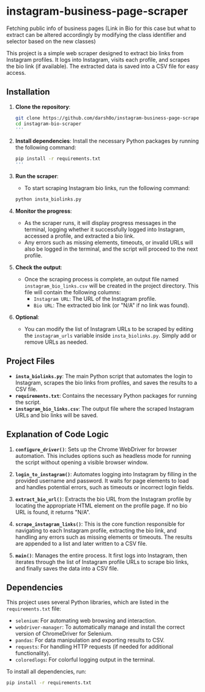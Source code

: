 # instagram-business-page-scraper
Fetching public info of business pages (Link in Bio for this case but what to extract can be altered accordingly by modifying the class identifier and selector based on the new classes)

This project is a simple web scraper designed to extract bio links from Instagram profiles. It logs into Instagram, visits each profile, and scrapes the bio link (if available). The extracted data is saved into a CSV file for easy access.

## Installation

1. **Clone the repository**:
   ```bash
   git clone https://github.com/darsh0o/instagram-business-page-scraper.git
   cd instagram-bio-scraper
   '''
2. **Install dependencies**:
   Install the necessary Python packages by running the following command:
   ```bash
   pip install -r requirements.txt
   '''
3. **Run the scraper**:
   - To start scraping Instagram bio links, run the following command:
   ```bash
   python insta_biolinks.py
   ```
4. **Monitor the progress**:
   - As the scraper runs, it will display progress messages in the terminal, logging whether it successfully logged into Instagram, accessed a profile, and extracted a bio link.
   - Any errors such as missing elements, timeouts, or invalid URLs will also be logged in the terminal, and the script will proceed to the next profile.

5. **Check the output**:
   - Once the scraping process is complete, an output file named `instagram_bio_links.csv` will be created in the project directory. This file will contain the following columns:
     - `Instagram URL`: The URL of the Instagram profile.
     - `Bio URL`: The extracted bio link (or "N/A" if no link was found).

6. **Optional**:
   - You can modify the list of Instagram URLs to be scraped by editing the `instagram_urls` variable inside `insta_biolinks.py`. Simply add or remove URLs as needed.

## Project Files

- **`insta_biolinks.py`**: The main Python script that automates the login to Instagram, scrapes the bio links from profiles, and saves the results to a CSV file.
- **`requirements.txt`**: Contains the necessary Python packages for running the script.
- **`instagram_bio_links.csv`**: The output file where the scraped Instagram URLs and bio links will be saved.

## Explanation of Code Logic

1. **`configure_driver()`**: Sets up the Chrome WebDriver for browser automation. This includes options such as headless mode for running the script without opening a visible browser window.

2. **`login_to_instagram()`**: Automates logging into Instagram by filling in the provided username and password. It waits for page elements to load and handles potential errors, such as timeouts or incorrect login fields.

3. **`extract_bio_url()`**: Extracts the bio URL from the Instagram profile by locating the appropriate HTML element on the profile page. If no bio URL is found, it returns "N/A".

4. **`scrape_instagram_links()`**: This is the core function responsible for navigating to each Instagram profile, extracting the bio link, and handling any errors such as missing elements or timeouts. The results are appended to a list and later written to a CSV file.

5. **`main()`**: Manages the entire process. It first logs into Instagram, then iterates through the list of Instagram profile URLs to scrape bio links, and finally saves the data into a CSV file.

## Dependencies

This project uses several Python libraries, which are listed in the `requirements.txt` file:
- `selenium`: For automating web browsing and interaction.
- `webdriver-manager`: To automatically manage and install the correct version of ChromeDriver for Selenium.
- `pandas`: For data manipulation and exporting results to CSV.
- `requests`: For handling HTTP requests (if needed for additional functionality).
- `coloredlogs`: For colorful logging output in the terminal.

To install all dependencies, run:
```bash
pip install -r requirements.txt
```

